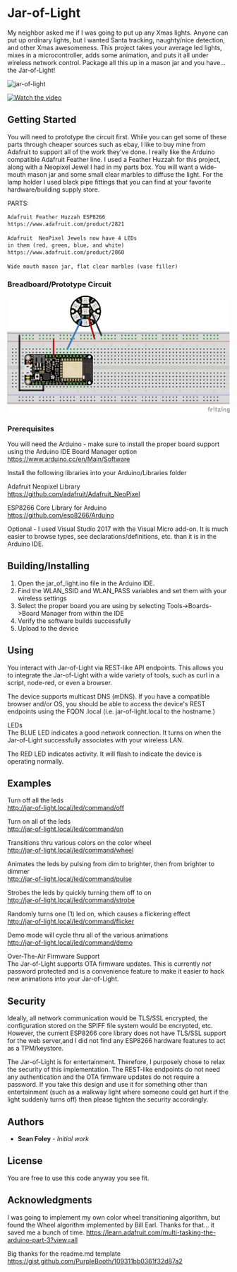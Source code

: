 # Jar-of-Light
My neighbor asked me if I was going to put up any Xmas lights. Anyone can put up ordinary lights, but 
I wanted Santa tracking, naughty/nice detection, and other Xmas awesomeness. This project takes your 
average led lights, mixes in a microcontroller, adds some animation, and puts it all under wireless 
network control.  Package all this up in a mason jar and you have... the Jar-of-Light!

![jar-of-light](./media/jar-of-light-01.jpg)



[![Watch the video](https://raw.githubusercontent.com/sean-foley/jar-of-light/master/media/jar-of-light-01.jpg)](https://github.com/sean-foley/jar-of-light/raw/master/media/jar-of-light.mp4)

## Getting Started

You will need to prototype the circuit first.  While you can get some of these parts through cheaper sources such as ebay,
I like to buy mine from Adafruit to support all of the work they've done.  I really like the Arduino compatible
Adafruit Feather line.  I used a Feather Huzzah for this project, along with a Neopixel Jewel I had in my 
parts box. You will want a wide-mouth mason jar and some small clear marbles to diffuse the light. For the 
lamp holder I used black pipe fittings that you can find at your favorite hardware/building supply store.

PARTS:

    Adafruit Feather Huzzah ESP8266
    https://www.adafruit.com/product/2821

    Adafruit  NeoPixel Jewels now have 4 LEDs 
	in them (red, green, blue, and white) 
    https://www.adafruit.com/product/2860

    Wide mouth mason jar, flat clear marbles (vase filler)


### Breadboard/Prototype Circuit

![breadboard circuit diagram](./media/jar-of-light-breadboard.jpg)

### Prerequisites

You will need the Arduino - make sure to install the proper board
support using the Arduino IDE Board Manager option  
https://www.arduino.cc/en/Main/Software

Install the following libraries into your Arduino/Libraries folder

Adafruit Neopixel Library  
https://github.com/adafruit/Adafruit_NeoPixel

ESP8266 Core Library for Arduino  
https://github.com/esp8266/Arduino

Optional - I used Visual Studio 2017 with the Visual Micro add-on.  It is much easier
to browse types, see declarations/definitions, etc. than it is in the Arduino IDE.

## Building/Installing

1.  Open the jar_of_light.ino file in the Arduino IDE.
1.  Find the WLAN_SSID and WLAN_PASS variables and set them with your wireless settings
1.  Select the proper board you are using by selecting Tools->Boards->Board Manager from within the IDE
1.  Verify the software builds successfully
1.  Upload to the device

## Using

You interact with Jar-of-Light via REST-like API endpoints. This allows you to integrate 
the Jar-of-Light with a wide variety of tools, such as curl in a script, node-red, or even a browser.

The device supports multicast DNS (mDNS).  If you have a compatible browser and/or OS, you should
be able to access the device's REST endpoints using the FQDN .local (i.e. jar-of-light.local to
the hostname.)

LEDs  
The BLUE LED indicates a good network connection.  It turns on when the Jar-of-Light successfully
associates with your wireless LAN.

The RED LED indicates activity. It will flash to indicate the device is operating normally.

## Examples

Turn off all the leds  
http://jar-of-light.local/led/command/off

Turn on all of the leds  
http://jar-of-light.local/led/command/on

Transitions thru various colors on the color wheel  
http://jar-of-light.local/led/command/wheel

Animates the leds by pulsing from dim to brighter, then
from brighter to dimmer  
http://jar-of-light.local/led/command/pulse

Strobes the leds by quickly turning them off to on  
http://jar-of-light.local/led/command/strobe

Randomly turns one (1) led on, which causes
a flickering effect  
http://jar-of-light.local/led/command/flicker

Demo mode will cycle thru all of the various animations  
http://jar-of-light.local/led/command/demo


Over-The-Air Firmware Support  
The Jar-of-Light supports OTA firmware updates. This is currently *not* password 
protected and is a convenience feature to make it easier to hack new animations 
into your Jar-of-Light.

## Security

Ideally, all network communication would be TLS/SSL encrypted, the configuration stored on 
the SPIFF file system would be encrypted, etc. However, the current ESP8266 core library 
does not have TLS/SSL support for the web server,and I did not find any ESP8266 hardware 
features to act as a TPM/keystore.  

The Jar-of-Light is for entertainment. Therefore, I purposely chose to relax the 
security of this implementation.  The REST-like endpoints do not need any authentication 
and the OTA firmware updates do not require a password. If you take this design and use it 
for something other than entertainment (such as a walkway light where someone could get 
hurt if the light suddenly turns off) then please tighten the security accordingly.

## Authors

* **Sean Foley** - *Initial work*

## License

You are free to use this code anyway you see fit.

## Acknowledgments
I was going to implement my own color wheel transitioning algorithm, but found the 
Wheel algorithm implemented by Bill Earl.  Thanks for that... it saved me a bunch
of time.
https://learn.adafruit.com/multi-tasking-the-arduino-part-3?view=all

Big thanks for the readme.md template
https://gist.github.com/PurpleBooth/109311bb0361f32d87a2